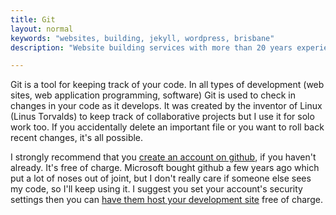 ```yaml
---
title: Git
layout: normal
keywords: "websites, building, jekyll, wordpress, brisbane"
description: "Website building services with more than 20 years experience based in Brisbane, Australia"

---
```

<div class="container justify-content-center">
<div class="row">
<div class="col-12 mb-1">
<p>Git is a tool for keeping track of your code. In all types of development (web sites, web application programming, software) Git is used to check in changes in your code as it develops. It was created by the inventor of Linux (Linus Torvalds) to keep track of collaborative projects but I use it for solo work too. If you accidentally delete an important file or you want to roll back recent changes, it's all possible.</p>
<p>I strongly recommend that you <a target="_new" href="//github.com">create an account on github</a>, if you haven't already. It's free of charge. Microsoft bought github a few years ago which put a lot of noses out of joint, but I don't really care if someone else sees my code, so I'll keep using it. I suggest you set your account's security settings then you can <a target="_new" href="https://docs.github.com/en/github/working-with-github-pages/setting-up-a-github-pages-site-with-jekyll">have them host your development site</a> free of charge.</p>
</div><!-- end col -->
</div><!-- end row -->
</div><!-- end container -->
